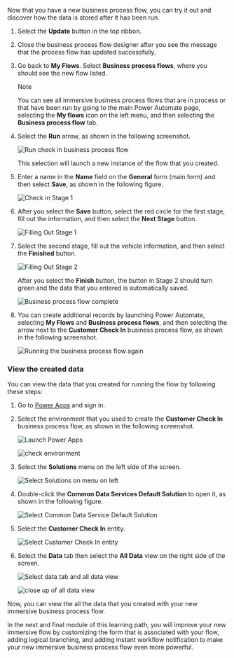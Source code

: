 Now that you have a new business process flow, you can try it out and discover how the data is stored after it has been run.

1. Select the **Update** button in the top ribbon. 

1. Close the business process flow designer after you see the message that the process 
flow has updated successfully. 

1. Go back to **My Flows**. Select **Business process flows**, where you should see the new flow listed.

	> [!NOTE]
	> You can see all immersive business process flows that are in
	process or that have been run by going to the main Power Automate
	page, selecting the **My flows** icon on the left menu, and then 
	selecting the **Business process flow** tab.

1. Select the **Run** arrow, as shown in the following screenshot.

	![Run check in business process flow](../media/21-run-check-business-process-flow.png)
	
	This selection will launch a new instance of the flow that you created.
	
1. Enter a name in the **Name** field on the **General** form (main form) and then select **Save**, as shown in the following figure.
	
	![Check in Stage 1](../media/22-check-stage-1.png)
	
1. After you select the **Save** button, select the red circle for the first stage, fill out the information, and then select the **Next Stage** button.
	
	![Filling Out Stage 1](../media/23-filling-out-stage-1.png)
	
1. Select the second stage, fill out the vehicle information, and then select the **Finished** button.
	
	![Filling Out Stage 2](../media/24-filling-out-stage-2.png)
	
	After you select the **Finish** button, the button in Stage 2 should turn green and the data that you entered is automatically saved.
	
	![Business process flow	complete](../media/25-business-process-flow-complete.png)
	
1. You can create additional records by launching Power Automate, selecting **My Flows** and **Business process
flows**, and then selecting the arrow next to the **Customer Check In** business process flow, as shown in the following screenshot.
	
   ![Running the business process flow again](../media/26-run-business-process-flow-again.png)

### View the created data

You can view the data that you created for running the flow by following these steps:

1. Go to [Power Apps](https://make.powerapps.com/?azure-portal=true) and sign in.

1. Select the environment that you used to create the **Customer Check In** business process flow, as shown in the following screenshot.

	![Launch Power Apps](../media/27-launch-power-apps.png)
		
	![check environment](../media/28-check-environment.png)

1. Select the **Solutions** menu on the left side of the screen.

	![Select Solutions on menu on left](../media/29-select-solutions-menu.png)

1. Double-click the **Common Data Services Default Solution** to open it, as shown in the following figure.

	![Select Common Data Service Default Solution](../media/30-select-cds-default-solution.png)

1. Select the **Customer Check In** entity.

	![Select Customer Check In entity](../media/31-select-check-entity.png)

1. Select the **Data** tab then select the **All Data** view on the right side of the screen.

	![Select data tab and all data view](../media/32-select-data-tab-all-data-view.png)
		
	![close up of all data view](../media/33-close-up-all-data-view.png)

Now, you can view the all the data that you created with your new immersive business process flow.

In the next and final module of this learning path, you will improve your new immersive flow by
customizing the form that is associated with your flow, adding logical branching, and adding instant 
workflow notification to make your new immersive business process flow even more powerful.
